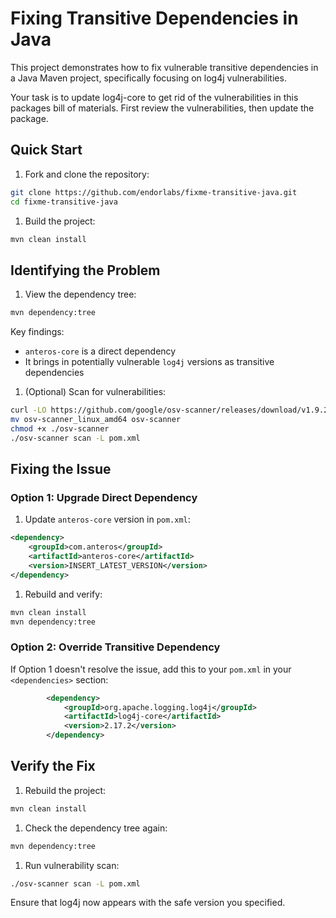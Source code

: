 # Fixing Transitive Dependencies in Java

This project demonstrates how to fix vulnerable transitive dependencies in a Java Maven project, specifically focusing on log4j vulnerabilities.

Your task is to update log4j-core to get rid of the vulnerabilities in this packages bill of materials. First review the vulnerabilities, then update the package.

## Quick Start

1. Fork and clone the repository:

```bash
git clone https://github.com/endorlabs/fixme-transitive-java.git
cd fixme-transitive-java
```

1. Build the project:

```bash
mvn clean install
```

## Identifying the Problem

1. View the dependency tree:

```bash
mvn dependency:tree
```

Key findings:

- `anteros-core` is a direct dependency
- It brings in potentially vulnerable `log4j` versions as transitive dependencies

1. (Optional) Scan for vulnerabilities:

```bash
curl -LO https://github.com/google/osv-scanner/releases/download/v1.9.2/osv-scanner_linux_amd64
mv osv-scanner_linux_amd64 osv-scanner
chmod +x ./osv-scanner
./osv-scanner scan -L pom.xml
```

## Fixing the Issue

### Option 1: Upgrade Direct Dependency

1. Update `anteros-core` version in `pom.xml`:

```xml
<dependency>
    <groupId>com.anteros</groupId>
    <artifactId>anteros-core</artifactId>
    <version>INSERT_LATEST_VERSION</version>
</dependency>
```

1. Rebuild and verify:

```bash
mvn clean install
mvn dependency:tree
```

### Option 2: Override Transitive Dependency

If Option 1 doesn't resolve the issue, add this to your `pom.xml` in your `<dependencies>` section:

```xml
        <dependency>
            <groupId>org.apache.logging.log4j</groupId>
            <artifactId>log4j-core</artifactId>
            <version>2.17.2</version>
        </dependency>
```

## Verify the Fix

1. Rebuild the project:

```bash
mvn clean install
```

1. Check the dependency tree again:

```bash
mvn dependency:tree
```

1. Run vulnerability scan:

```bash
./osv-scanner scan -L pom.xml 
```

Ensure that log4j now appears with the safe version you specified.
